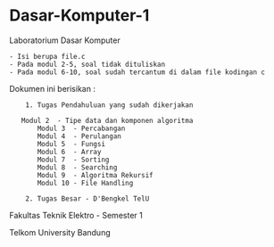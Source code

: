 # Dasar-Komputer-1
Laboratorium Dasar Komputer

	- Isi berupa file.c
	- Pada modul 2-5, soal tidak dituliskan
	- Pada modul 6-10, soal sudah tercantum di dalam file kodingan c

Dokumen ini berisikan :

 
        1. Tugas Pendahuluan yang sudah dikerjakan
	
	   Modul 2  - Tipe data dan komponen algoritma
           Modul 3  - Percabangan
           Modul 4  - Perulangan
           Modul 5  - Fungsi
           Modul 6  - Array
           Modul 7  - Sorting
           Modul 8  - Searching
           Modul 9  - Algoritma Rekursif
           Modul 10 - File Handling 
	   
        2. Tugas Besar - D'Bengkel TelU
	
Fakultas Teknik Elektro - Semester 1 

Telkom University Bandung
